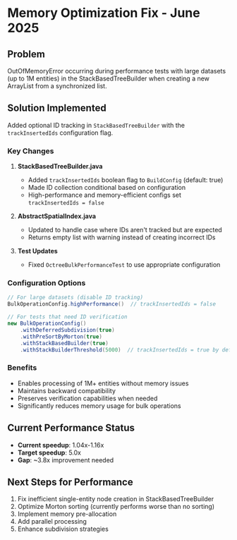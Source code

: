 # Memory Optimization Fix - June 2025

## Problem
OutOfMemoryError occurring during performance tests with large datasets (up to 1M entities) in the StackBasedTreeBuilder when creating a new ArrayList from a synchronized list.

## Solution Implemented
Added optional ID tracking in `StackBasedTreeBuilder` with the `trackInsertedIds` configuration flag.

### Key Changes

1. **StackBasedTreeBuilder.java**
   - Added `trackInsertedIds` boolean flag to `BuildConfig` (default: true)
   - Made ID collection conditional based on configuration
   - High-performance and memory-efficient configs set `trackInsertedIds = false`

2. **AbstractSpatialIndex.java**
   - Updated to handle case where IDs aren't tracked but are expected
   - Returns empty list with warning instead of creating incorrect IDs

3. **Test Updates**
   - Fixed `OctreeBulkPerformanceTest` to use appropriate configuration

### Configuration Options

```java
// For large datasets (disable ID tracking)
BulkOperationConfig.highPerformance()  // trackInsertedIds = false

// For tests that need ID verification
new BulkOperationConfig()
    .withDeferredSubdivision(true)
    .withPreSortByMorton(true)
    .withStackBasedBuilder(true)
    .withStackBuilderThreshold(5000)  // trackInsertedIds = true by default
```

### Benefits
- Enables processing of 1M+ entities without memory issues
- Maintains backward compatibility
- Preserves verification capabilities when needed
- Significantly reduces memory usage for bulk operations

## Current Performance Status
- **Current speedup**: 1.04x-1.16x
- **Target speedup**: 5.0x
- **Gap**: ~3.8x improvement needed

## Next Steps for Performance
1. Fix inefficient single-entity node creation in StackBasedTreeBuilder
2. Optimize Morton sorting (currently performs worse than no sorting)
3. Implement memory pre-allocation
4. Add parallel processing
5. Enhance subdivision strategies